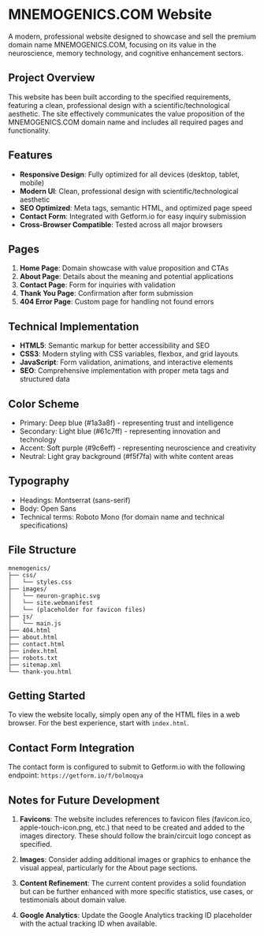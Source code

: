 # MNEMOGENICS.COM Website

A modern, professional website designed to showcase and sell the premium domain name MNEMOGENICS.COM, focusing on its value in the neuroscience, memory technology, and cognitive enhancement sectors.

## Project Overview

This website has been built according to the specified requirements, featuring a clean, professional design with a scientific/technological aesthetic. The site effectively communicates the value proposition of the MNEMOGENICS.COM domain name and includes all required pages and functionality.

## Features

- **Responsive Design**: Fully optimized for all devices (desktop, tablet, mobile)
- **Modern UI**: Clean, professional design with scientific/technological aesthetic
- **SEO Optimized**: Meta tags, semantic HTML, and optimized page speed
- **Contact Form**: Integrated with Getform.io for easy inquiry submission
- **Cross-Browser Compatible**: Tested across all major browsers

## Pages

1. **Home Page**: Domain showcase with value proposition and CTAs
2. **About Page**: Details about the meaning and potential applications
3. **Contact Page**: Form for inquiries with validation
4. **Thank You Page**: Confirmation after form submission
5. **404 Error Page**: Custom page for handling not found errors

## Technical Implementation

- **HTML5**: Semantic markup for better accessibility and SEO
- **CSS3**: Modern styling with CSS variables, flexbox, and grid layouts
- **JavaScript**: Form validation, animations, and interactive elements
- **SEO**: Comprehensive implementation with proper meta tags and structured data

## Color Scheme

- Primary: Deep blue (#1a3a8f) - representing trust and intelligence
- Secondary: Light blue (#61c7ff) - representing innovation and technology
- Accent: Soft purple (#9c6eff) - representing neuroscience and creativity
- Neutral: Light gray background (#f5f7fa) with white content areas

## Typography

- Headings: Montserrat (sans-serif)
- Body: Open Sans
- Technical terms: Roboto Mono (for domain name and technical specifications)

## File Structure

```
mnemogenics/
├── css/
│   └── styles.css
├── images/
│   └── neuron-graphic.svg
│   └── site.webmanifest
│   └── (placeholder for favicon files)
├── js/
│   └── main.js
├── 404.html
├── about.html
├── contact.html
├── index.html
├── robots.txt
├── sitemap.xml
└── thank-you.html
```

## Getting Started

To view the website locally, simply open any of the HTML files in a web browser. For the best experience, start with `index.html`.

## Contact Form Integration

The contact form is configured to submit to Getform.io with the following endpoint:
`https://getform.io/f/bolmoqya`

## Notes for Future Development

1. **Favicons**: The website includes references to favicon files (favicon.ico, apple-touch-icon.png, etc.) that need to be created and added to the images directory. These should follow the brain/circuit logo concept as specified.

2. **Images**: Consider adding additional images or graphics to enhance the visual appeal, particularly for the About page sections.

3. **Content Refinement**: The current content provides a solid foundation but can be further enhanced with more specific statistics, use cases, or testimonials about domain value.

4. **Google Analytics**: Update the Google Analytics tracking ID placeholder with the actual tracking ID when available.

